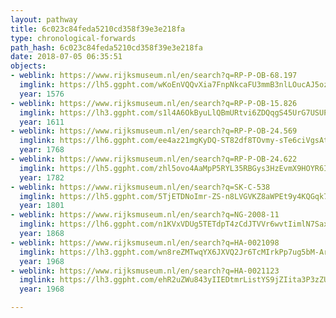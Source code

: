 ```yaml
---
layout: pathway
title: 6c023c84feda5210cd358f39e3e218fa
type: chronological-forwards
path_hash: 6c023c84feda5210cd358f39e3e218fa
date: 2018-07-05 06:35:51
objects:
- weblink: https://www.rijksmuseum.nl/en/search?q=RP-P-OB-68.197
  imglink: https://lh5.ggpht.com/wKoEnVQQvXia7FnpNkcaFU3mmB3nlLOucAJ5oz0h4Qwg4EyNC9ewONyLGJ5uRQ5cPV7bbbGj9Dnj2UVqXYWqKMIMY_V5=s200
  year: 1576
- weblink: https://www.rijksmuseum.nl/en/search?q=RP-P-OB-15.826
  imglink: https://lh3.ggpht.com/s1l4A6OkByuLlQBmURtvi6ZDQqgS45UrG7USUPCjqsBJ44Qdkm_FGsmd63iNoPCjUkaMbE9nG1Zc8W5e_JaEzVyOtg=s200
  year: 1611
- weblink: https://www.rijksmuseum.nl/en/search?q=RP-P-OB-24.569
  imglink: https://lh6.ggpht.com/ee4az21mgKyDQ-ST82df8TOvmy-sTe6ciVgsAtx-eoLGXYgxjaWOUXrdmkrJHWzFIeF68THaH_IDWTCxZobKOme5HqU=s200
  year: 1768
- weblink: https://www.rijksmuseum.nl/en/search?q=RP-P-OB-24.622
  imglink: https://lh5.ggpht.com/zhl5ovo4AaMpP5RYL35RBGys3HzEvmX9HOYR6I-IRCwUFGJWZe6gc1QcjnGh1u_X4TD1oFsC41dPY6GyMYmH5zZRtm4=s200
  year: 1782
- weblink: https://www.rijksmuseum.nl/en/search?q=SK-C-538
  imglink: https://lh5.ggpht.com/5TjETDNoImr-ZS-n8LVGVKZ8aWPEt9y4KQGqk7QtCZUcjBsEzeyFMKrQalnq_xDEMKlStdFeKuJWKixg_W6jK7lCtR9c=s200
  year: 1801
- weblink: https://www.rijksmuseum.nl/en/search?q=NG-2008-11
  imglink: https://lh6.ggpht.com/n1KVxVDUg5TETdpT4zCdJTVVr6wvtIimlN7Saxqi2x_z4zKHkibKTNPbuFwPzoaXQZV8avW0HjFyGEe4W3MFpPJiPJR8=s200
  year: 1868
- weblink: https://www.rijksmuseum.nl/en/search?q=HA-0021098
  imglink: https://lh3.ggpht.com/wn8reZMTwqYX6JXVQ2Jr6TcMIrkPp7ug5bM-AroHtgG4wxhjETfMjaG9obc5LKxOrQJLWFut_Z_ssaERzJkUja3lcGs=s200
  year: 1968
- weblink: https://www.rijksmuseum.nl/en/search?q=HA-0021123
  imglink: https://lh3.ggpht.com/ehR2uZWu843yIIEDtmrListYS9jZIita3P3zZUC7W8qZNQGpl9h0Ygem60v9zs8D5p8FMv-iKO35tNOS_ULokuoQ50k=s200
  year: 1968

---
```

